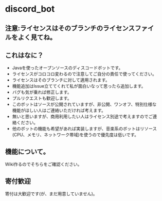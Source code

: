 # discord_bot

## 注意:ライセンスはそのブランチのライセンスファイルをよく見てね。

## これはなに？

* Javaを使ったオープンソースのディスコードボットです。
* ライセンスがコロコロ変わるので注意してご自分の責任で使ってください。
* ライセンスはそのブランチに対して適用されます。
* 機能追加はIssue立ててくれて私が面白いなって思ったら追加します。
* バグも気が乗れば修正します。
* プルリクエストも歓迎します。
* このボットはソースが公開されていますが、非公開、ワンオフ、特別仕様な機能がほしい人はご連絡いただければ考えます。
* 無いと思いますが、商用利用したい人はライセンス別途で考えますのでご連絡ください。
* 他のボットの機能も希望があれば実装しますが、音楽系のボットはリソース(CPU、メモリ、ネットワーク帯域)を使うので優先度は低いです。

## 機能について。

Wiki作るのでそちらをご確認ください。

## 寄付歓迎

寄付は大歓迎です(が、まだ用意していません)。